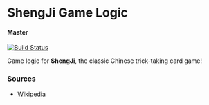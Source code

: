 # ShengJi Game Logic

#### Master

[![Build Status](https://travis-ci.org/ShengJiMaster/game-logic.svg?branch=master)](https://travis-ci.org/ShengJiMaster/game-logic)

Game logic for <b>ShengJi</b>, the classic Chinese trick-taking card game!

### Sources 

 - [Wikipedia](https://en.wikipedia.org/wiki/Sheng_ji)
